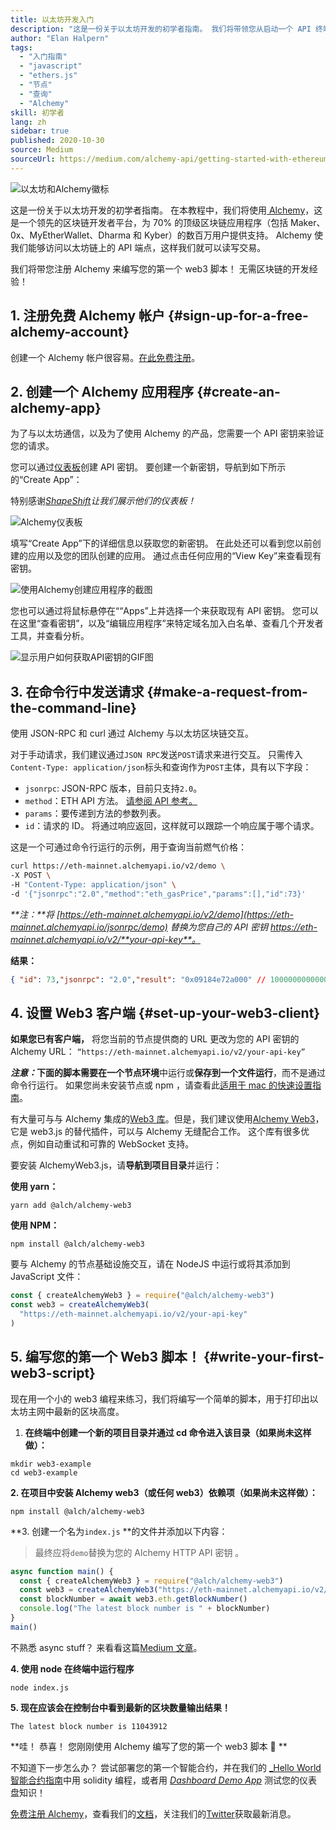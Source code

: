```yaml
---
title: 以太坊开发入门
description: "这是一份关于以太坊开发的初学者指南。 我们将带领您从启动一个 API 终端节点开始，到提出一个命令行请求，再到编写您的第一个 web3 脚本。 无需区块链开发经验！"
author: "Elan Halpern"
tags:
  - "入门指南"
  - "javascript"
  - "ethers.js"
  - "节点"
  - "查询"
  - "Alchemy"
skill: 初学者
lang: zh
sidebar: true
published: 2020-10-30
source: Medium
sourceUrl: https://medium.com/alchemy-api/getting-started-with-ethereum-development-using-alchemy-c3d6a45c567f
---
```


![以太坊和Alchemy徽标](./ethereum-alchemy.png)

这是一份关于以太坊开发的初学者指南。 在本教程中，我们将使用[ Alchemy](https://alchemyapi.io/)，这是一个领先的区块链开发者平台，为 70% 的顶级区块链应用程序（包括 Maker、0x、MyEtherWallet、Dharma 和 Kyber）的数百万用户提供支持。 Alchemy 使我们能够访问以太坊链上的 API 端点，这样我们就可以读写交易。

我们将带您注册 Alchemy 来编写您的第一个 web3 脚本！ 无需区块链的开发经验！

## 1. 注册免费 Alchemy 帐户 {#sign-up-for-a-free-alchemy-account}

创建一个 Alchemy 帐户很容易。[在此免费注册](https://dashboard.alchemyapi.io/signup/)。

## 2. 创建一个 Alchemy 应用程序 {#create-an-alchemy-app}

为了与以太坊通信，以及为了使用 Alchemy 的产品，您需要一个 API 密钥来验证您的请求。

您可以通过[仪表板](http://dashboard.alchemyapi.io/)创建 API 密钥。 要创建一个新密钥，导航到如下所示的“Create App”：

特别感谢[_ShapeShift_](https://shapeshift.com/)_让我们展示他们的仪表板！_

![Alchemy仪表板](./alchemy-dashboard.png)

填写“Create App”下的详细信息以获取您的新密钥。 在此处还可以看到您以前创建的应用以及您的团队创建的应用。 通过点击任何应用的“View Key”来查看现有密钥。

![使用Alchemy创建应用程序的截图](./create-app.png)

您也可以通过将鼠标悬停在““Apps”上并选择一个来获取现有 API 密钥。 您可以在这里“查看密钥”，以及“编辑应用程序”来特定域名加入白名单、查看几个开发者工具，并查看分析。

![显示用户如何获取API密钥的GIF图](./pull-api-keys.gif)

## 3\. 在命令行中发送请求 {#make-a-request-from-the-command-line}

使用 JSON-RPC 和 curl 通过 Alchemy 与以太坊区块链交互。

对于手动请求，我们建议通过`JSON RPC`发送`POST`请求来进行交互。 只需传入`Content-Type: application/json`标头和查询作为`POST`主体，具有以下字段：

- `jsonrpc`: JSON-RPC 版本，目前只支持`2.0`。
- `method`：ETH API 方法。 [请参阅 API 参考。](https://docs.alchemyapi.io/documentation/alchemy-api-reference/json-rpc)
- `params`：要传递到方法的参数列表。
- `id`：请求的 ID。 将通过响应返回，这样就可以跟踪一个响应属于哪个请求。

这是一个可通过命令行运行的示例，用于查询当前燃气价格：

```bash
curl https://eth-mainnet.alchemyapi.io/v2/demo \
-X POST \
-H "Content-Type: application/json" \
-d '{"jsonrpc":"2.0","method":"eth_gasPrice","params":[],"id":73}'
```

_**注：**将 [https://eth-mainnet.alchemyapi.io/v2/demo](https://eth-mainnet.alchemyapi.io/jsonrpc/demo) 替换为您自己的 API 密钥 https://eth-mainnet.alchemyapi.io/v2/**your-api-key**。_

**结果：**

```json
{ "id": 73,"jsonrpc": "2.0","result": "0x09184e72a000" // 10000000000000 }
```

## 4. 设置 Web3 客户端 {#set-up-your-web3-client}

**如果您已有客户端，** 将您当前的节点提供商的 URL 更改为您的 API 密钥的 Alchemy URL： `“https://eth-mainnet.alchemyapi.io/v2/your-api-key”`

**_注意：_**下面的脚本需要在一个**节点环境**中运行或**保存到一个文件运行**，而不是通过命令行运行。 如果您尚未安装节点或 npm ，请查看此[适用于 mac 的快速设置指南](https://app.gitbook.com/@alchemyapi/s/alchemy/guides/alchemy-for-macs)。

有大量可与与 Alchemy 集成的[Web3 库](https://docs.alchemyapi.io/guides/getting-started#other-web3-libraries)。但是，我们建议使用[Alchemy Web3](https://docs.alchemyapi.io/documentation/alchemy-web3)，它是 web3.js 的替代插件，可以与 Alchemy 无缝配合工作。 这个库有很多优点，例如自动重试和可靠的 WebSocket 支持。

要安装 AlchemyWeb3.js，请**导航到项目目录**并运行：

**使用 yarn：**

```
yarn add @alch/alchemy-web3
```

**使用 NPM：**

```
npm install @alch/alchemy-web3
```

要与 Alchemy 的节点基础设施交互，请在 NodeJS 中运行或将其添加到 JavaScript 文件：

```js
const { createAlchemyWeb3 } = require("@alch/alchemy-web3")
const web3 = createAlchemyWeb3(
  "https://eth-mainnet.alchemyapi.io/v2/your-api-key"
)
```

## 5. 编写您的第一个 Web3 脚本！ {#write-your-first-web3-script}

现在用一个小的 web3 编程来练习，我们将编写一个简单的脚本，用于打印出以太坊主网中最新的区块高度。

1.  **在终端中创建一个新的项目目录并通过 cd 命令进入该目录（如果尚未这样做）：**

```
mkdir web3-example
cd web3-example
```

**2. 在项目中安装 Alchemy web3（或任何 web3）依赖项（如果尚未这样做）：**

```
npm install @alch/alchemy-web3
```

**‌3. 创建一个名为`index.js` **的文件并添加以下内容：</p>

> 最终应将`demo`替换为您的 Alchemy HTTP API 密钥 。

```js
async function main() {
  const { createAlchemyWeb3 } = require("@alch/alchemy-web3")
  const web3 = createAlchemyWeb3("https://eth-mainnet.alchemyapi.io/v2/demo")
  const blockNumber = await web3.eth.getBlockNumber()
  console.log("The latest block number is " + blockNumber)
}
main()
```

不熟悉 async stuff？ 来看看这篇[Medium 文章](https://medium.com/better-programming/understanding-async-await-in-javascript-1d81bb079b2c)。

**4. 使用 node 在终端中运行程序**

```
node index.js
```

**‌5. 现在应该会在控制台中看到最新的区块数量输出结果！**

```
The latest block number is 11043912
```

‌**哇！ 恭喜！ 您刚刚使用 Alchemy 编写了您的第一个 web3 脚本 🎉 **

不知道下一步怎么办？ 尝试部署您的第一个智能合约，并在我们的 [\_Hello World 智能合约指南](https://docs.alchemyapi.io/tutorials/hello-world-smart-contract)中用 solidity 编程，或者用 [_Dashboard Demo App_](https://docs.alchemyapi.io/tutorials/demo-app) 测试您的仪表盘知识！

[免费注册 Alchemy](https://dashboard.alchemyapi.io/signup/)，查看我们的[文档](https://docs.alchemyapi.io/)，关注我们的[Twitter](https://twitter.com/AlchemyPlatform)获取最新消息。
